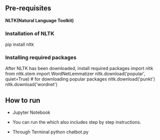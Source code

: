 
## Pre-requisites
**NLTK(Natural Language Toolkit)**

### Installation of NLTK
pip install nltk

### Installing required packages
After NLTK has been downloaded, install required packages
import nltk
from nltk.stem import WordNetLemmatizer
nltk.download('popular', quiet=True) # for downloading popular packages
nltk.download('punkt') 
nltk.download('wordnet') 

## How to run
* Jupyter Notebook 

* You can run the which also includes step by step instructions.

* Through Terminal
python chatbot.py

